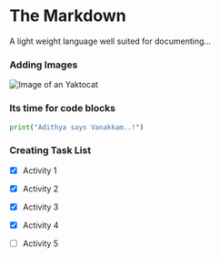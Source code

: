 # The Markdown

A light weight language well suited for documenting...

### Adding Images

![Image of an Yaktocat](https://octodex.github.com/images/yaktocat.png)


### Its time for code blocks

```python
print("Adithya says Vanakkam..!")
```

### Creating Task List

 - [x] Activity 1
 - [x] Activity 2
 - [x] Activity 3
 - [x] Activity 4
 - [ ] Activity 5

